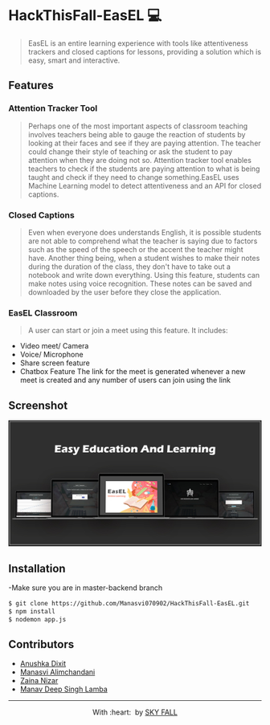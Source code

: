 
# HackThisFall-EasEL 💻
> <Subtitle>
> EasEL is an entire learning experience with tools like attentiveness trackers and closed captions for lessons, providing a solution which is easy, smart and interactive.

## Features

 ### Attention Tracker Tool
> Perhaps one of the most important aspects of classroom teaching involves teachers being able to gauge the reaction of students by looking at their faces and see if they are paying attention. The teacher could change their style of teaching or ask the student to pay attention when they are doing not so. Attention tracker tool enables teachers to check if the students are paying attention to what is being taught and check if they need to change something.EasEL uses Machine Learning model to detect attentiveness and an API for closed captions.

### Closed Captions
> Even when everyone does understands English, it is possible students are not able to comprehend what the teacher is saying due to factors such as the speed of the speech or the accent the teacher might have.
Another thing being, when a student wishes to make their notes during the duration of the class, they don't have to take out a notebook and write down everything. Using this feature, students can make notes using voice recognition.
These notes can be saved and downloaded by the user before they close the application.

### EasEL Classroom
> A user can start or join a meet using this feature. It includes: 
- Video meet/ Camera 
- Voice/ Microphone 
- Share screen feature 
- Chatbox Feature
The link for the meet is generated whenever a new meet is created and any number of users can join using the link


## Screenshot
<img src="https://github.com/Manasvi070902/HackThisFall-EasEL/blob/master-backend/Mockup%20designs/combined%20mockup.jpg" alt="Project Screenshots">

## Installation
-Make sure you are in master-backend branch
```
$ git clone https://github.com/Manasvi070902/HackThisFall-EasEL.git
$ npm install
$ nodemon app.js
```

## Contributors

- <a href="https://github.com/anushkadixit1708">Anushka Dixit</a>
- <a href="https://github.com/Manasvi070902">Manasvi Alimchandani</a>
- <a href="https://github.com/zainanizar">Zaina Nizar</a>
- <a href="https://github.com/techschneiderrr">Manav Deep Singh Lamba</a>


<hr>
<p align="center">
	With :heart: &nbsp;by <a href="https://skyfall-easel.herokuapp.com/" target="_blank">SKY FALL</a>
</p>
